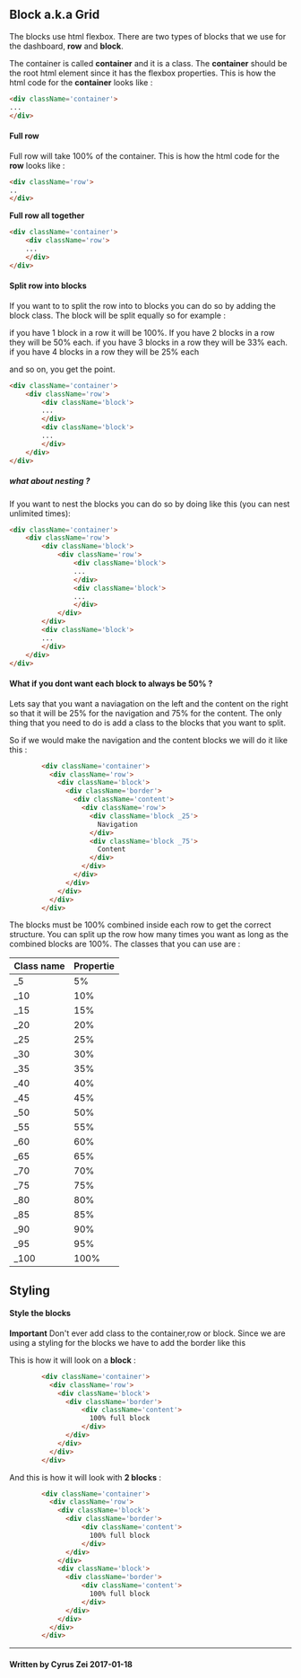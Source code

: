 ## Block a.k.a Grid

The blocks use html flexbox. There are two types of blocks that we use for the dashboard, **row** and **block**.


The container is called **container** and it is a class. The **container** should be the root html element since it has the flexbox properties.
This is how the html code for the **container** looks like :

```html
<div className='container'>
...
</div>
```
#### Full row
Full row will take 100% of the container.
This is how the html code for the **row** looks like :
```html
<div className='row'>
..
</div>
```
**Full row all together**
```html
<div className='container'>
    <div className='row'>
    ...
    </div>
</div>
```
#### Split row into blocks
If you want to to split the row into to blocks you can do so by adding the block class. The block will be split equally so for example :

if you have 1 block in a row it will be 100%.
If you have 2 blocks in a row they will be 50% each.
if you have 3 blocks in a row they will be 33% each.
if you have 4 blocks in a row they will be 25% each

and so on, you get the point.
```html
<div className='container'>
    <div className='row'>
        <div className='block'>
        ...
        </div>
        <div className='block'>
        ...
        </div>
    </div>
</div>
```

##### what about nesting ?

If you want to nest the blocks you can do so by doing like this (you can nest unlimited times):

```html
<div className='container'>
    <div className='row'>
        <div className='block'>
            <div className='row'>
                <div className='block'>
                ...
                </div>
                <div className='block'>
                ...
                </div>
            </div>
        </div>
        <div className='block'>
        ...
        </div>
    </div>
</div>
```

#### What if you dont want each block to always be 50% ?
Lets say that you want a naviagation on the left and the content on the right
so that it will be 25% for the navigation and 75% for the content.
The only thing that you need to do is add a class to the blocks that you want to split.

So if we would make the navigation and the content blocks we will do it like this :
```html
        <div className='container'>
          <div className='row'>
            <div className='block'>
              <div className='border'>
                <div className='content'>
                  <div className='row'>
                    <div className='block _25'>
                      Navigation
                    </div>
                    <div className='block _75'>
                      Content
                    </div>
                  </div>
                </div>
              </div>
            </div>
          </div>
        </div>
```

The blocks must be 100% combined inside each row to get the correct structure. You can split up the row how many times you want as long as the combined blocks are 100%.
The classes that you can use are :

| Class name        | Propertie     |
| :-------------    | :-------------|
| _5                | 5%            |
| _10               | 10%           |
| _15               | 15%           |
| _20               | 20%           |
| _25               | 25%           |
| _30               | 30%           |
| _35               | 35%           |
| _40               | 40%           |
| _45               | 45%           |
| _50               | 50%           |
| _55               | 55%           |
| _60               | 60%           |
| _65               | 65%           |
| _70               | 70%           |
| _75               | 75%           |
| _80               | 80%           |
| _85               | 85%           |
| _90               | 90%           |
| _95               | 95%           |
| _100              | 100%          |



## Styling
#### Style the blocks
**Important**
Don't ever add class to the container,row or block. Since we are using a styling for the blocks we have to add the border like this


This is how it will look on a **block** :

```html
        <div className='container'>
          <div className='row'>
            <div className='block'>
              <div className='border'>
                  <div className='content'>
                    100% full block
                  </div>
              </div>
            </div>
          </div>
        </div>
```
And this is how it will look with **2 blocks** :

```html
        <div className='container'>
          <div className='row'>
            <div className='block'>
              <div className='border'>
                  <div className='content'>
                    100% full block
                  </div>
              </div>
            </div>
            <div className='block'>
              <div className='border'>
                  <div className='content'>
                    100% full block
                  </div>
              </div>
            </div>
          </div>
        </div>
```




---
#### Written by **Cyrus Zei** 2017-01-18
